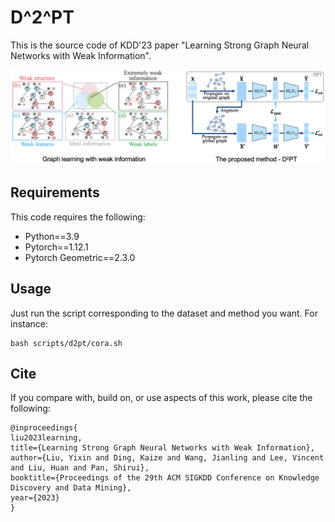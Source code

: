 # D^2^PT
This is the source code of KDD'23 paper "Learning Strong Graph Neural Networks with Weak Information".

![The proposed framework](framework.png)

## Requirements
This code requires the following:
* Python==3.9
* Pytorch==1.12.1
* Pytorch Geometric==2.3.0

## Usage
Just run the script corresponding to the dataset and method you want. For instance:

```
bash scripts/d2pt/cora.sh
```

## Cite

If you compare with, build on, or use aspects of this work, please cite the following:
```
@inproceedings{
liu2023learning,
title={Learning Strong Graph Neural Networks with Weak Information},
author={Liu, Yixin and Ding, Kaize and Wang, Jianling and Lee, Vincent and Liu, Huan and Pan, Shirui},
booktitle={Proceedings of the 29th ACM SIGKDD Conference on Knowledge Discovery and Data Mining},
year={2023}
}
```
